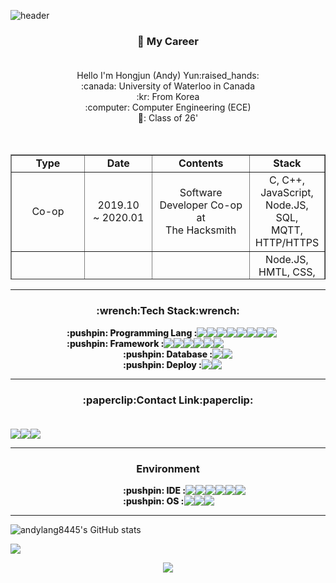 ![header](https://capsule-render.vercel.app/api?type=waving&color=6FA2E1&height=300&section=header&text=Andy's%20Github&fontSize=70&fontColor=FFFFFF&animation=twinkling&descSize=30)

<h3 align = "center"> 💼 My Career<br><br> </h3>
<div align = "center">
Hello I'm Hongjun (Andy) Yun:raised_hands:<br>
:canada: University of Waterloo in Canada<br>
:kr: From Korea<br>
:computer: Computer Engineering (ECE)<br>
📆: Class of 26'<br>
</div>
<br><br>
<table style="border-collapse: collapse; width: 100%; height: 200px;"border="1" data-ke-align="center" align = "center">
  <tbody>
    <tr style="height: 20px;">
      <td style="width: 14.7676%; height: 20px; text-align: center;font-weight: 800;"><b>Type</b> </td>
      <td style="width: 15.465%; height: 20px; text-align: center;font-weight: 800;"><b>Date</b></td>
      <td style="width: 44.7674%; height: 20px; text-align: center;font-weight: 800;"><b>Contents</b></td>
      <td style="width: 25%; height: 20px; text-align: center;font-weight: 800;"><b>Stack</b></td>
    </tr>
    <tr style="height: 20px;">
      <td style="width: 14.7676%; height: 20px; text-align: center;">Co-op</td>
      <td style="width: 15.465%; height: 20px; text-align: center;">2019.10<br>~ 2020.01</td>
      <td style="width: 44.7674%; height: 20px; text-align: center;">Software Developer Co-op at<br>The Hacksmith</td>
      <td style="width: 25%; height: 20px; text-align: center;">C, C++, JavaScript, Node.JS, SQL,<br>MQTT, HTTP/HTTPS</td>
    </tr>
    <tr style="height: 20px;">
      <td style="width: 14.7676%; height: 20px; text-align: center;">Full Stack<br>Development</td>
      <td style="width: 15.465%; height: 20px; text-align: center;">2020.10<br>~ 2021.06</td>
      <td style="width: 44.7674%; height: 20px; text-align: center;">Constructed Communication and<br> attendance management platform</td>
      <td style="width: 25%; height: 20px; text-align: center;">Node.JS, HMTL, CSS, JavaScript, Express,<br>AWS Lightsail, GCP, SQL, PHP,<br>CentOS, HTTPS</td>
    </tr>
    <tr style="height: 20px;">
      <td style="width: 14.7676%; height: 20px; text-align: center;"><b>Current<br>Education</b></td>
      <td style="width: 15.465%; height: 20px; text-align: center;">2021.09 ~</td>
      <td style="width: 44.7674%; height: 20px; text-align: center;">UW Computer Engineering Co-op</td>
      <td style="width: 25%; height: 20px; text-align: center;">&nbsp;</td>
    </tr>
    <tr style="height: 20px;">
      <td style="width: 14.7676%; height: 20px; text-align: center;">Co-op</td>
      <td style="width: 15.465%; height: 20px; text-align: center;">2022.01.04<br>~ 2022.04.29</td>
      <td style="width: 44.7674%; height: 20px; text-align: center;">Stackpole International Ancaster<br>Software Developer Co-op</td>
      <td style="width: 25%; height: 20px; text-align: center;">Python, PyTorch, PyQt, PySide, Tensorflow,<br> Anaconda</td>
    </tr>
    <tr style="height: 20px;">
      <td style="width: 14.7676%; height: 20px; text-align: center;">Web<br>Development</td>
      <td style="width: 15.465%; height: 20px; text-align: center;">2020.11 ~</td>
      <td style="width: 44.7674%; height: 20px; text-align: center;">Logic Gate Project</td>
      <td style="width: 25%; height: 20px; text-align: center;">Node.JS, HMTL, CSS, JavaScript, Express,<br>AWS, GCP, SQL, PHP</td>
    </tr>
    <tr style="height: 20px;">
      <td style="width: 14.7676%; height: 20px; text-align: center;">Co-op</td>
      <td style="width: 15.465%; height: 20px; text-align: center;">2022.09.07<br>~ 2022.12.23</td>
      <td style="width: 44.7674%; height: 20px; text-align: center;">Huawei Ottawa/Kanata R&D Centre<br>6G Researcher Co-op</td>
      <td style="width: 25%; height: 20px; text-align: center;">C, C++, Python, CARLA</td>
    </tr>
    <tr style="height: 20px;">
      <td style="width: 14.7676%; height: 20px; text-align: center;">Co-op</td>
      <td style="width: 15.465%; height: 20px; text-align: center;">2023.06.22 ~</td>
      <td style="width: 44.7674%; height: 20px; text-align: center;">Escape Platforms Inc.<br>Software Backend Developer</td>
      <td style="width: 25%; height: 20px; text-align: center;">AWS, NodeJS, DynamoDB, Lambda, AppSync</td>
    </tr>
  </tbody>
</table>

---


<h3 align = "center">:wrench:Tech Stack:wrench:<br></h3>
<div style = "display: flex;">
  <span align="center" style = "margin-left: 90px; font-weight: 800;">:pushpin: Programming Lang : </span> 
  <img src="https://img.shields.io/badge/C-ABB9CC?style=flat-square&logo=C&logoColor=white"/>  
  <img src="https://img.shields.io/badge/Python-3776AB?style=flat-square&logo=Python&logoColor=white"/>  
  <img src="https://img.shields.io/badge/C++-00599C?style=flat-square&logo=C%2B%2B&logoColor=white"/>  
  <img src="https://img.shields.io/badge/HTML5-E34F26?style=flat-square&logo=HTML5&logoColor=white"/>  
  <img src="https://img.shields.io/badge/CSS-1572B6?style=flat-square&logo=CSS&logoColor=white"/>  
  <img src="https://img.shields.io/badge/JavaScript-F7DF1E?style=flat-square&logo=JavaScript&logoColor=white"/>  
  <img src="https://img.shields.io/badge/Java-ED8B00?style=flat-square&logo=java&logoColor=white"/>  
  <img src="https://img.shields.io/badge/markdown-%23000000.svg?style=flat-square&logo=markdown&logoColor=white"/>  
</div>

<div style = "display: flex; ">
  <span style = "margin-left: 90px; font-weight: 800;">:pushpin: Framework : </span>
  <img src="https://img.shields.io/badge/Node.js-339933?style=flat-square&logo=Node.js&logoColor=white"/>  
  <img src="https://img.shields.io/badge/Qt-%23217346.svg?style=flat-square&logo=Qt&logoColor=white"/>  
  <img src="https://img.shields.io/badge/Socket.io-black?style=flat-square&logo=socket.io&badgeColor=010101"/>  
  <img src="https://img.shields.io/badge/numpy-%23013243.svg?style=flat-square&logo=numpy&logoColor=white1"/>  
  <img src="https://img.shields.io/badge/PyTorch-%23EE4C2C.svg?style=flat-square&logo=PyTorch&logoColor=white"/>  
  <img src="https://img.shields.io/badge/TensorFlow-%23FF6F00.svg?style=flat-square&logo=TensorFlow&logoColor=white"/>  
</div>

<div style = "display: flex; margin-left: 90px">
  <span style = "margin-left: 90px; font-weight: 800;">:pushpin: Database : </span>
  <img src="https://img.shields.io/badge/MySQL-4479A1?style=flat-square&logo=MySQL&logoColor=white"/>  
  <img src="https://img.shields.io/badge/sqlite-%2307405e.svg?style=flat-square&logo=sqlite&logoColor=white"/>  
</div>

<div style = "display: flex; margin-left: 90px">
  <span style = "margin-left: 90px; font-weight: 800;">:pushpin: Deploy : </span>
  <img src="https://img.shields.io/badge/AmazonAWS-232FE3?style=flat-square&logo=AmazonAWS&logoColor=white"/>  
  <img src="https://img.shields.io/badge/GoogleCloud-%234285F4.svg?style=flat-square&logo=google-cloud&logoColor=white"/>  
</div>

---

<h3 align = "center">:paperclip:Contact Link:paperclip:<br><br></h3>
<div style = "display: flex; align-item : center; justify-item: center" align = "center">
<a href="mailto:hongjun.yunuw@gmail.com"><img src="https://img.shields.io/badge/Gmail-EA4335?style=flat-square&logo=Gmail&logoColor=white"/></a>
<a href="https://andylang8445.github.io/"><img src="https://img.shields.io/badge/Blogger-FF5722?style=flat-square&logo=Blogger&logoColor=white"/></a>
<a href="https://www.instagram.com/h0ng_yun"><img src="https://img.shields.io/badge/Instagram-E4405F?style=flat-square&logo=Instagram&logoColor=white"/></a>
</div>

---

<h3 align = "center">Environment<br></h3>
<div style = "display: flex; margin-left: 90px">
  <span style = "margin-left: 90px; font-weight: 800;">:pushpin: IDE : </span>
  <img src="https://img.shields.io/badge/Xcode-007ACC?style=flat-square&logo=Xcode&logoColor=white"/> 
  <img src="https://img.shields.io/badge/Visual%20Studio%20Code-0078d7.svg?style=flat-square&logo=visual-studio-code&logoColor=white"/>  
  <img src="https://img.shields.io/badge/pycharm-143?style=flat-square&logo=pycharm&logoColor=black&color=black&labelColor=green"/>  
  <img src="https://img.shields.io/badge/Atom-%2366595C.svg?style=flat-square&logo=atom&logoColor=white"/>  
  <img src="https://img.shields.io/badge/Eclipse-FE7A16.svg?style=flat-square&logo=Eclipse&logoColor=white"/>  
  <img src="https://img.shields.io/badge/CLion-black?style=flat-square&logo=clion&logoColor=white"/>  
</div><div style = "display: flex; margin-left: 90px">
  <span style = "margin-left: 90px; font-weight: 800;">:pushpin: OS : </span>
  <img src="https://img.shields.io/badge/mac%20os-000000?style=flat-square&logo=macos&logoColor=F0F0F0"/> 
  <img src="https://img.shields.io/badge/Windows-0078D6?style=flat-square&logo=windows&logoColor=white"/>  
  <img src="https://img.shields.io/badge/Ubuntu-E95420?style=flat-square&logo=ubuntu&logoColor=white"/>  
</div>

---

![andylang8445's GitHub stats](https://github-readme-stats.vercel.app/api?username=andylang8445&count_private=true&show_icons=true&theme=dark)

<img align="center" src="https://github-readme-stats.vercel.app/api/top-langs/?username=andylang8445&layout=compact&theme=radical" />

<p align="center"><a href="https://hits.seeyoufarm.com"><img src="https://hits.seeyoufarm.com/api/count/incr/badge.svg?url=https%3A%2F%2Fgithub.com%2Fandylang8445&count_bg=%233DC8C4&title_bg=%23555555&icon=&icon_color=%23E7E7E7&title=hits&edge_flat=false"/></a></p>
